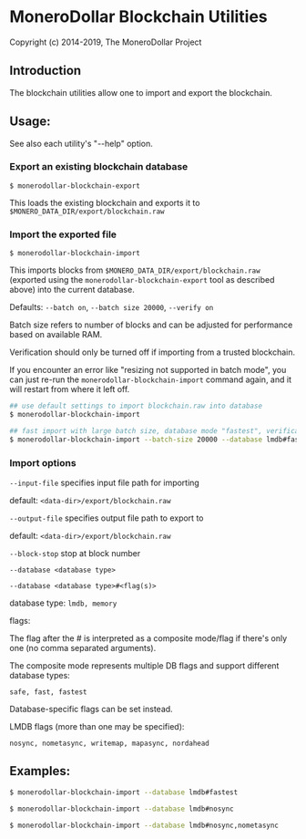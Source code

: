 # MoneroDollar Blockchain Utilities

Copyright (c) 2014-2019, The MoneroDollar Project

## Introduction

The blockchain utilities allow one to import and export the blockchain.

## Usage:

See also each utility's "--help" option.

### Export an existing blockchain database

`$ monerodollar-blockchain-export`

This loads the existing blockchain and exports it to `$MONERO_DATA_DIR/export/blockchain.raw`

### Import the exported file

`$ monerodollar-blockchain-import`

This imports blocks from `$MONERO_DATA_DIR/export/blockchain.raw` (exported using the
`monerodollar-blockchain-export` tool as described above) into the current database.

Defaults: `--batch on`, `--batch size 20000`, `--verify on`

Batch size refers to number of blocks and can be adjusted for performance based on available RAM.

Verification should only be turned off if importing from a trusted blockchain.

If you encounter an error like "resizing not supported in batch mode", you can just re-run
the `monerodollar-blockchain-import` command again, and it will restart from where it left off.

```bash
## use default settings to import blockchain.raw into database
$ monerodollar-blockchain-import

## fast import with large batch size, database mode "fastest", verification off
$ monerodollar-blockchain-import --batch-size 20000 --database lmdb#fastest --verify off

```

### Import options

`--input-file`
specifies input file path for importing

default: `<data-dir>/export/blockchain.raw`

`--output-file`
specifies output file path to export to

default: `<data-dir>/export/blockchain.raw`

`--block-stop`
stop at block number

`--database <database type>`

`--database <database type>#<flag(s)>`

database type: `lmdb, memory`

flags:

The flag after the # is interpreted as a composite mode/flag if there's only
one (no comma separated arguments).

The composite mode represents multiple DB flags and support different database types:

`safe, fast, fastest`

Database-specific flags can be set instead.

LMDB flags (more than one may be specified):

`nosync, nometasync, writemap, mapasync, nordahead`

## Examples:

```bash
$ monerodollar-blockchain-import --database lmdb#fastest

$ monerodollar-blockchain-import --database lmdb#nosync

$ monerodollar-blockchain-import --database lmdb#nosync,nometasync
```
